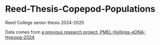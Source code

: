 # Reed-Thesis-Copepod-Populations
Reed College senior thesis 2024-2025

Data comes from [a previous research project, PMEL-Hollings-eDNA-Hypoxia-2024](https://github.com/DolphinCoder/PMEL-Hollings-eDNA-Hypoxia-2024)
